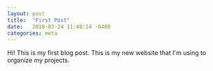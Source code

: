 ```yaml
---
layout: post
title:  "First Post"
date:   2018-03-24 11:48:14 -0400
categories: meta
---
```

Hi! This is my first blog post. This is my new website that I'm using to organize my projects.

